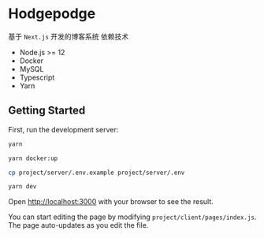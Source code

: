 # Hodgepodge
基于 `Next.js` 开发的博客系统
依赖技术
- Node.js >= 12
- Docker
- MySQL
- Typescript
- Yarn

## Getting Started

First, run the development server:

```bash
yarn

yarn docker:up

cp project/server/.env.example project/server/.env

yarn dev
```

Open [http://localhost:3000](http://localhost:3000) with your browser to see the result.

You can start editing the page by modifying `project/client/pages/index.js`. The page auto-updates as you edit the file.
